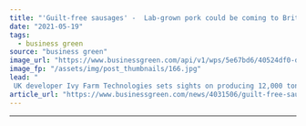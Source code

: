 ```yaml
---
title: "'Guilt-free sausages' -  Lab-grown pork could be coming to British menus by 2023"
date: "2021-05-19"
tags: 
  - business green
source: "business green"
image_url: "https://www.businessgreen.com/api/v1/wps/5e67bd6/40524df0-d610-4dc8-8402-09031348fbeb/4/IvyFarmSausage-FullEnglish-1-185x114.jpg"
image_fp: "/assets/img/post_thumbnails/166.jpg"
lead: "
 UK developer Ivy Farm Technologies sets sights on producing 12,000 tonnes of cultivated pork each year by 2025 ..."
article_url: "https://www.businessgreen.com/news/4031506/guilt-free-sausages-lab-grown-pork-coming-british-menus-2023"
---
```


---
